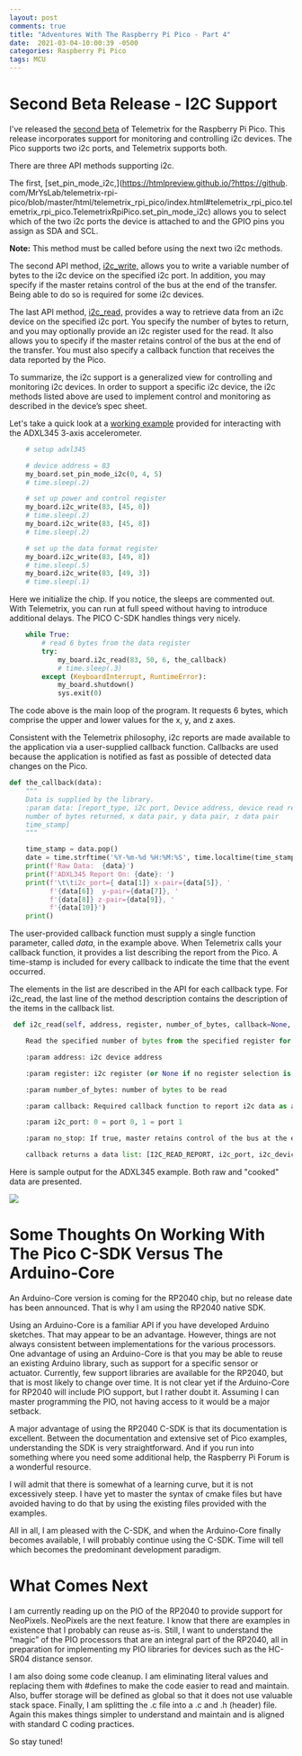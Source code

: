 ```yaml
---
layout: post
comments: true
title: "Adventures With The Raspberry Pi Pico - Part 4"
date:  2021-03-04-10:00:39 -0500
categories: Raspberry Pi Pico
tags: MCU
---
```


# Second Beta Release - I2C Support
I've released the 
[second beta](https://github.com/MrYsLab/telemetrix-rpi-pico)
of Telemetrix for the Raspberry Pi Pico.
This release incorporates support for monitoring and controlling i2c devices.
The Pico supports two i2c ports, and Telemetrix supports both.

There are three API methods supporting i2c.

The first, [set_pin_mode_i2c,](https://htmlpreview.github.io/?https://github.
com/MrYsLab/telemetrix-rpi-pico/blob/master/html/telemetrix_rpi_pico/index.html#telemetrix_rpi_pico.telemetrix_rpi_pico.TelemetrixRpiPico.set_pin_mode_i2c) 
allows you to  select which of the two i2c 
ports the device is attached to and the GPIO pins you assign as SDA 
and SCL. 

**Note:** This method must be called before using the next two i2c methods.


The second API method, 
[i2c_write,](https://htmlpreview.github.io/?https://github.com/MrYsLab/telemetrix-rpi-pico/blob/master/html/telemetrix_rpi_pico/index.html#telemetrix_rpi_pico.telemetrix_rpi_pico.TelemetrixRpiPico.i2c_write)
allows you to write a variable number of bytes to the i2c device on the specified
i2c port. In 
addition, you may
specify if the master retains control of the bus at the end of the transfer. Being 
able to do so is
required for some i2c devices.


The last API method,
[i2c_read,](https://htmlpreview.github.io/?https://github.com/MrYsLab/telemetrix-rpi-pico/blob/master/html/telemetrix_rpi_pico/index.html#telemetrix_rpi_pico.telemetrix_rpi_pico.TelemetrixRpiPico.i2c_read)
provides a way to retrieve data from an i2c device on the specified i2c port. You 
specify the number of bytes to return, and 
you may optionally provide an i2c register used for the read. It also allows you to 
specify if 
the master retains control of the bus at the end of the transfer.
You must also specify a callback function that receives the data reported by the Pico.

To summarize, the i2c support is a generalized view for controlling and monitoring i2c devices. 
In order to support a specific i2c device, the i2c methods listed above are used to 
implement control and
monitoring as described in the device’s spec sheet.

Let's take a quick look at a
[working example](https://github.com/MrYsLab/telemetrix-rpi-pico/blob/master/examples/i2c_adxl345_accelerometer.py) 
provided for interacting with the ADXL345 3-axis accelerometer. 

```python
    # setup adxl345

    # device address = 83
    my_board.set_pin_mode_i2c(0, 4, 5)
    # time.sleep(.2)

    # set up power and control register
    my_board.i2c_write(83, [45, 0])
    # time.sleep(.2)
    my_board.i2c_write(83, [45, 8])
    # time.sleep(.2)

    # set up the data format register
    my_board.i2c_write(83, [49, 8])
    # time.sleep(.5)
    my_board.i2c_write(83, [49, 3])
    # time.sleep(.1)
```
Here we initialize the chip. If you notice, the sleeps are commented out. With 
Telemetrix, you can run at full speed without having to introduce additional delays. 
The PICO C-SDK handles things very nicely.

```python
    while True:
        # read 6 bytes from the data register
        try:
            my_board.i2c_read(83, 50, 6, the_callback)
            # time.sleep(.3)
        except (KeyboardInterrupt, RuntimeError):
            my_board.shutdown()
            sys.exit(0)

```
The code above is the main loop of the program. It requests 6 bytes, which comprise
the upper and lower values for the x, y, and z axes.

Consistent with the Telemetrix philosophy, i2c reports are made available to the 
application via a 
user-supplied callback 
function. Callbacks are used because the application is notified as fast as 
possible of detected data changes on the Pico.


```python
def the_callback(data):
    """
    Data is supplied by the library.
    :param data: [report_type, i2c port, Device address, device read register,
    number of bytes returned, x data pair, y data pair, z data pair
    time_stamp]
    """

    time_stamp = data.pop()
    date = time.strftime('%Y-%m-%d %H:%M:%S', time.localtime(time_stamp))
    print(f'Raw Data:  {data}')
    print(f'ADXL345 Report On: {date}: ')
    print(f'\t\ti2c_port={ data[1]} x-pair={data[5]}, '
          f'{data[6]}  y-pair={data[7]}, '
          f'{data[8]} z-pair={data[9]}, '
          f'{data[10]}')
    print()
```

The user-provided callback function must supply a single function parameter, called 
_data_, in the example above.
When Telemetrix calls your callback function, it provides a list describing the report 
from the Pico. A time-stamp is included for every callback to indicate the time that the 
event occurred.

The elements in the list are described in the API for each callback type. For i2c_read,
the last line of the method description contains the description of the items in the 
callback list.

```python
 def i2c_read(self, address, register, number_of_bytes, callback=None, i2c_port=0, no_stop=False)

    Read the specified number of bytes from the specified register for the i2c device.

    :param address: i2c device address

    :param register: i2c register (or None if no register selection is needed)

    :param number_of_bytes: number of bytes to be read

    :param callback: Required callback function to report i2c data as a result of read command

    :param i2c_port: 0 = port 0, 1 = port 1

    :param no_stop: If true, master retains control of the bus at the end of the transfer (no Stop is issued), and the next transfer will begin with a Restart rather than a Start.

    callback returns a data list: [I2C_READ_REPORT, i2c_port, i2c_device_address, count of data bytes, data bytes, time-stamp]
```

Here is sample output for the ADXL345 example. Both raw and "cooked" data are presented.

![]({{site.url}}/images/adxl_callback.png)

# Some Thoughts On Working With The Pico C-SDK Versus The Arduino-Core

An Arduino-Core version is coming for the RP2040 chip, but no release date has been 
announced. That is why I am using the RP2040 native SDK.

Using an Arduino-Core is a familiar API if you have developed Arduino sketches. That 
may appear to be an advantage. However, things are not always consistent between 
implementations for the various processors. One advantage of using an Arduino-Core 
is that you may be able to reuse an existing Arduino library, such as support for a
specific sensor or actuator. Currently, few support libraries are available for the 
RP2040, but that is most likely to change over time. It is not clear yet if the 
Arduino-Core for RP2040 will include PIO support, but I rather doubt it. Assuming I 
can master programming the PIO, not having access to it would be a major setback.

A major advantage of using the RP2040 C-SDK is that its documentation is excellent. 
Between the documentation and extensive set of Pico examples, understanding the SDK is 
very straightforward. And if you run into something where you need some additional 
help, the Raspberry Pi Forum is a wonderful resource.

I will admit that there is somewhat of a learning curve, but it is not excessively steep.
I have yet to master the syntax of cmake files but have avoided having to do that by 
using the existing 
files provided with the examples.

All in all, I am pleased with the C-SDK, and when the Arduino-Core finally 
becomes available, I will probably continue using the C-SDK. 
Time will tell which becomes the predominant development paradigm.

# What Comes Next

I am currently reading up on the PIO of the RP2040 to provide support for NeoPixels.
NeoPixels are the next feature. 
I know that there are examples in existence that I probably can reuse as-is. 
Still, I want to understand the “magic” of the PIO processors that are an integral part
of the RP2040, all in preparation for implementing my PIO libraries for devices 
such as the HC-SR04 distance sensor.

I am also doing some code cleanup. I am eliminating literal values and replacing 
them with #defines to make the code easier to read and maintain. 
Also, buffer storage will be defined as global so that it does not use valuable 
stack space. Finally, I am splitting the .c file into a .c and .h (header) file.
Again this makes things simpler to understand and maintain and is aligned with 
standard C coding practices.

So stay tuned!